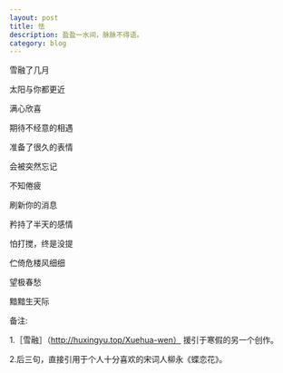 ```yaml
---
layout: post
title: 怯
description: 盈盈一水间，脉脉不得语。
category: blog
---
```


雪融了几月

太阳与你都更近

满心欣喜

期待不经意的相遇

准备了很久的表情

会被突然忘记

不知倦疲

刷新你的消息

矜持了半天的感情

怕打搅，终是没提

伫倚危楼风细细

望极春愁

黯黯生天际

备注:

1.［雪融］（http://huxingyu.top/Xuehua-wen） 援引于寒假的另一个创作。

2.后三句，直接引用于个人十分喜欢的宋词人柳永《蝶恋花》。

